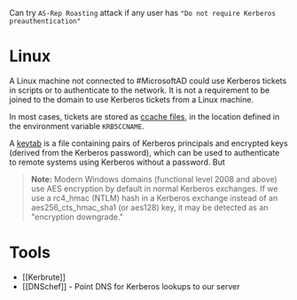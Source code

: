 Can try `AS-Rep Roasting` attack if any user has `"Do not require Kerberos preauthentication"` 

# Linux
A Linux machine not connected to #MicrosoftAD could use Kerberos tickets in scripts or to authenticate to the network. It is not a requirement to be joined to the domain to use Kerberos tickets from a Linux machine.

In most cases, tickets are stored as [ccache files](https://web.mit.edu/kerberos/krb5-1.12/doc/basic/ccache_def.html), in the location defined in the environment variable `KRB5CCNAME`.

A [keytab](https://kb.iu.edu/d/aumh) is a file containing pairs of Kerberos principals and encrypted keys (derived from the Kerberos password), which can be used to authenticate to remote systems using Kerberos without a password. But 

>**Note:** Modern Windows domains (functional level 2008 and above) use AES encryption by default in normal Kerberos exchanges. If we use a rc4_hmac (NTLM) hash in a Kerberos exchange instead of an aes256_cts_hmac_sha1 (or aes128) key, it may be detected as an "encryption downgrade."
# Tools
- [[Kerbrute]]
- [[DNSchef]] - Point DNS for Kerberos lookups to our server